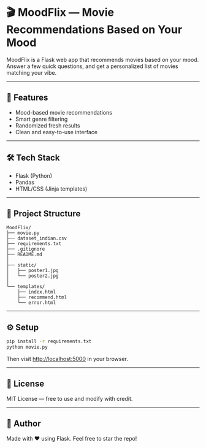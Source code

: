 # 🎬 MoodFlix — Movie Recommendations Based on Your Mood

MoodFlix is a Flask web app that recommends movies based on your mood. Answer a few quick questions, and get a personalized list of movies matching your vibe.

---
## 🚀 Features

- Mood-based movie recommendations
- Smart genre filtering
- Randomized fresh results
- Clean and easy-to-use interface
---

## 🛠 Tech Stack

- Flask (Python)
- Pandas
- HTML/CSS (Jinja templates)
---

## 📂 Project Structure

```
MoodFlix/
├── movie.py
├── dataset_indian.csv
├── requirements.txt
├── .gitignore
├── README.md
│
├── static/
│   ├── poster1.jpg
│   └── poster2.jpg
│
└── templates/
    ├── index.html
    ├── recommend.html
    └── error.html
```
---

## ⚙️ Setup

```bash
pip install -r requirements.txt
python movie.py
```
Then visit [http://localhost:5000](http://localhost:5000) in your browser.

---

## 📜 License

MIT License — free to use and modify with credit.

---

## 🌟 Author

Made with ❤️ using Flask. Feel free to star the repo!
